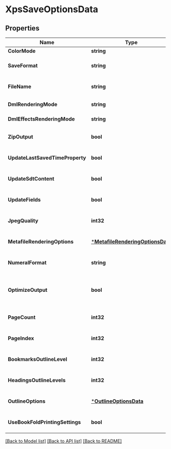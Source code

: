 # XpsSaveOptionsData

## Properties
Name | Type | Description | Notes
------------ | ------------- | ------------- | -------------
**ColorMode** | **string** | Gets or sets a value determining how colors are rendered. { Normal | Grayscale}. | [optional] [default to null]
**SaveFormat** | **string** | Gets or sets format of save. | [optional] [default to null]
**FileName** | **string** | Gets or sets name of destination file. | [optional] [default to null]
**DmlRenderingMode** | **string** | Gets or sets a value determining how DrawingML shapes are rendered. { Fallback | DrawingML }. | [optional] [default to null]
**DmlEffectsRenderingMode** | **string** | Gets or sets a value determining how DrawingML effects are rendered. { Simplified | None | Fine }. | [optional] [default to null]
**ZipOutput** | **bool** | Gets or sets controls zip output or not. Default value is false. | [optional] [default to null]
**UpdateLastSavedTimeProperty** | **bool** | Gets or sets a value determining whether the Aspose.Words.Properties.BuiltInDocumentProperties.LastSavedTime property is updated before saving. | [optional] [default to null]
**UpdateSdtContent** | **bool** | Gets or sets value determining whether content of  is updated before saving. | [optional] [default to null]
**UpdateFields** | **bool** | Gets or sets a value determining if fields should be updated before saving the document to a fixed page format. Default value for this property is. true | [optional] [default to null]
**JpegQuality** | **int32** | Gets or sets determines the quality of the JPEG images inside PDF document. | [optional] [default to null]
**MetafileRenderingOptions** | [***MetafileRenderingOptionsData**](MetafileRenderingOptionsData.md) | Gets or sets allows to specify metafile rendering options. | [optional] [default to null]
**NumeralFormat** | **string** | Gets or sets indicates the symbol set that is used to represent numbers while rendering to fixed page formats. | [optional] [default to null]
**OptimizeOutput** | **bool** | Gets or sets flag indicates whether it is required to optimize output of XPS. If this flag is set redundant nested canvases and empty canvases are removed, also neighbor glyphs with the same formatting are concatenated. Note: The accuracy of the content display may be affected if this property is set to true.  Default is false. | [optional] [default to null]
**PageCount** | **int32** | Gets or sets determines number of pages to render. | [optional] [default to null]
**PageIndex** | **int32** | Gets or sets determines 0-based index of the first page to render. | [optional] [default to null]
**BookmarksOutlineLevel** | **int32** | Gets or sets specifies the level in the XPS document outline at which to display Word bookmarks. | [optional] [default to null]
**HeadingsOutlineLevels** | **int32** | Gets or sets specifies how many levels of headings (paragraphs formatted with the Heading styles) to include in the XPS document outline. | [optional] [default to null]
**OutlineOptions** | [***OutlineOptionsData**](OutlineOptionsData.md) | Gets or sets allows to specify outline options. | [optional] [default to null]
**UseBookFoldPrintingSettings** | **bool** | Gets or sets determines whether the document should be saved using a booklet printing layout. | [optional] [default to null]

[[Back to Model list]](../README.md#documentation-for-models) [[Back to API list]](../README.md#documentation-for-api-endpoints) [[Back to README]](../README.md)


